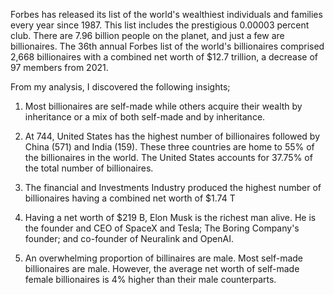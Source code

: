 Forbes has released its list of the world's wealthiest individuals and families every year since 1987. This list includes the prestigious 0.00003 percent club. There are 7.96 billion people on the planet, and just a few are billionaires. The 36th annual Forbes list of the world's billionaires comprised 2,668 billionaires with a combined net worth of $12.7 trillion, a decrease of 97 members from 2021. 

From my analysis, I discovered the following insights;

1. Most billionaires are self-made while others acquire their wealth by inheritance or a mix of both self-made and by inheritance.

2. At 744, United States has the highest number of billionaires followed by China (571) and India (159).﻿﻿ These three countries are home to 55% of the billionaires in the world. The ﻿﻿United States accounts for 37.75% of the total number of billionaires.﻿﻿ ﻿

3. The financial and Investments Industry produced the highest number of billionaires having a combined net worth of $1.74 T

4.  Having a net worth of $219 B, Elon Musk is the richest man alive. He is the founder and CEO of SpaceX and Tesla; The Boring Company's founder; and co-founder of Neuralink and OpenAI. 

5.  An overwhelming proportion of billinaires are male. Most self-made billionaires are male. However, the average net worth of self-made female billionaires is 4% higher than their male counterparts.
